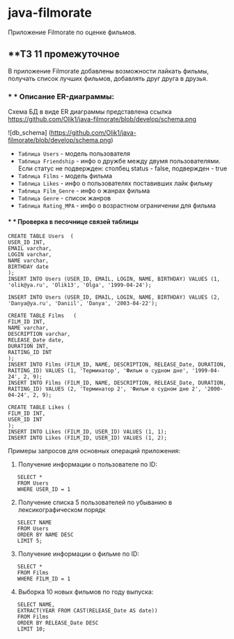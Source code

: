 # java-filmorate
Приложение Filmorate по оценке фильмов.
## **ТЗ 11 промежуточное
В приложение Filmorate добавлены возможности лайкать фильмы, получать список лучших фильмов, добавлять друг друга в друзья.
### * * Описание ER-диаграммы:
Схема БД в виде ER диаграммы представлена ссылка
https://github.com/Olik1/java-filmorate/blob/develop/schema.png

![db_schema] (https://github.com/Olik1/java-filmorate/blob/develop/schema.png)

* `Таблица Users` - модель пользователя
* `Таблица Friendship` - инфо о дружбе между двумя пользователями.
Если статус не подвержден: столбец status - false, подвержден - true
* `Таблица Films` - модель фильма
* `Таблица Likes` - инфо о пользователях поставивших лайк фильму
* `Таблица Film_Genre` - инфо о жанрах фильма
* `Таблица Genre` - список жанров
* `Таблица Rating_MPA` - инфо о  возрастном ограничении для фильма

####  * * Проверка в песочнице связей таблицы
```
CREATE TABLE Users  (
USER_ID INT,
EMAIL varchar,
LOGIN varchar,
NAME varchar,
BIRTHDAY date
);
INSERT INTO Users (USER_ID, EMAIL, LOGIN, NAME, BIRTHDAY) VALUES (1, 'olik@ya.ru', 'Olik13', 'Olga', '1999-04-24');

INSERT INTO Users (USER_ID, EMAIL, LOGIN, NAME, BIRTHDAY) VALUES (2, 'Danya@ya.ru', 'Daniil', 'Danya', '2003-04-22');

CREATE TABLE Films   (
FILM_ID INT,
NAME varchar,
DESCRIPTION varchar,
RELEASE_Date date,
DURATION INT,
RAITING_ID INT
);
INSERT INTO Films (FILM_ID, NAME, DESCRIPTION, RELEASE_Date, DURATION, RAITING_ID) VALUES (1, 'Терминатор', 'Фильм о судном дне', '1999-04-24', 2, 9);
INSERT INTO Films (FILM_ID, NAME, DESCRIPTION, RELEASE_Date, DURATION, RAITING_ID) VALUES (2, 'Терминатор 2', 'Фильм о судном дне 2', '2000-04-24', 2, 9);

CREATE TABLE Likes (
FILM_ID INT,
USER_ID INT
);
INSERT INTO Likes (FILM_ID, USER_ID) VALUES (1, 1);
INSERT INTO Likes (FILM_ID, USER_ID) VALUES (1, 2);
```
Примеры запросов для основных операций приложения:
1. Получение информации о пользователе по ID:
```
   SELECT *
   FROM Users
   WHERE USER_ID = 1
```
2. Получение списка 5 пользователей по убыванию в лексикографическом порядк
```
   SELECT NAME
   FROM Users
   ORDER BY NAME DESC
   LIMIT 5;
```
3. Получение информации о фильме по ID:
```
   SELECT *
   FROM Films
   WHERE FILM_ID = 1
```
4. Выборка 10 новых фильмов по году выпуска:
```
   SELECT NAME,
   EXTRACT(YEAR FROM CAST(RELEASE_Date AS date))
   FROM Films
   ORDER BY RELEASE_Date DESC
   LIMIT 10;
```

